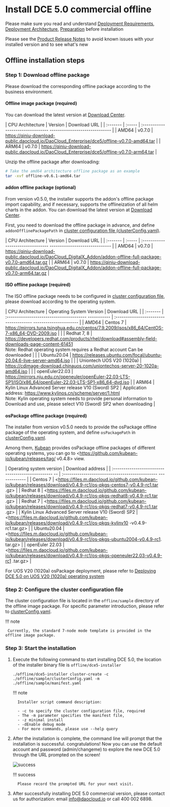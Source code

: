 # Install DCE 5.0 commercial offline

Please make sure you read and understand [Deployment Requirements](deploy-requirements.md), [Deployment Architecture](deploy-arch.md), [Preparation](prepare.md) before installation

Please see the [Product Release Notes](../release-notes.md) to avoid known issues with your installed version and to see what's new

## Offline installation steps

### Step 1: Download offline package

Please download the corresponding offline package according to the business environment.

#### Offline image package (required)

You can download the latest version at [Download Center](https://docs.daocloud.io/download/dce5/).

| CPU Architecture | Version | Download URL |
| :------- | :----- | :-------------------------------- ------------------------------ |
| AMD64 | v0.7.0 | <https://qiniu-download-public.daocloud.io/DaoCloud_Enterprise/dce5/offline-v0.7.0-amd64.tar> |
| ARM64 | v0.7.0 | <https://qiniu-download-public.daocloud.io/DaoCloud_Enterprise/dce5/offline-v0.7.0-arm64.tar> |

Unzip the offline package after downloading:

```bash
# Take the amd64 architecture offline package as an example
tar -xvf offline-v0.6.1-amd64.tar
```

#### addon offline package (optional)

From version v0.5.0, the installer supports the addon's offline package import capability, and if necessary, supports the offlineization of all helm charts in the addon. You can download the latest version at [Download Center](https://docs.daocloud.io/download/dce5/).

First, you need to download the offline package in advance, and define `addonOfflinePackagePath` in [cluster configuration file (clusterConfig.yaml)](./cluster-config.md).

| CPU Architecture | Version | Download URL |
| :------- | :----- | :-------------------------------- ------------------------------ |
| AMD64 | v0.7.0 | <https://qiniu-download-public.daocloud.io/DaoCloud_DigitalX_Addon/addon-offline-full-package-v0.7.0-amd64.tar.gz> |
| ARM64 | v0.7.0 | <https://qiniu-download-public.daocloud.io/DaoCloud_DigitalX_Addon/addon-offline-full-package-v0.7.0-arm64.tar.gz> |

#### ISO offline package (required)

The ISO offline package needs to be configured in [cluster configuration file](./cluster-config.md), please download according to the operating system.

| CPU Architecture | Operating System Version | Download URL |
| :------- | :--------------------------------------- ----------- | :------------------------------------- ---------------------- |
| AMD64 | Centos 7 | <https://mirrors.tuna.tsinghua.edu.cn/centos/7.9.2009/isos/x86_64/CentOS-7-x86_64-DVD-2009.iso> |
| | Redhat 7, 8 | <https://developers.redhat.com/products/rhel/download#assembly-field-downloads-page-content-61451> <br />Note: Redhat operating system requires a Redhat account Can be downloaded |
| | Ubuntu20.04 | <https://releases.ubuntu.com/focal/ubuntu-20.04.6-live-server-amd64.iso> |
| | Uniontech UOS V20 (1020a) | <https://cdimage-download.chinauos.com/uniontechos-server-20-1020a-amd64.iso> |
| | openEuler22.03 | <https://mirrors.nju.edu.cn/openeuler/openEuler-22.03-LTS-SP1/ISO/x86_64/openEuler-22.03-LTS-SP1-x86_64-dvd.iso> |
| ARM64 | Kylin Linux Advanced Server release V10 (Sword) SP2 | Application address: <https://www.kylinos.cn/scheme/server/1.html> <br />Note: Kylin operating system needs to provide personal information to Download and use, please select V10 (Sword) SP2 when downloading |

#### osPackage offline package (required)

The installer from version v0.5.0 needs to provide the osPackage offline package of the operating system, and define `osPackagePath` in [clusterConfig.yaml](./cluster-config.md).

Among them, [Kubean](https://github.com/kubean-io/kubean) provides osPackage offline packages of different operating systems, you can go to <https://github.com/kubean-io/kubean/releases/tag/ v0.4.8> view.

| Operating system version | Download address |
| :------------------------------------------------ -- | :---------------------------------------------- ------------- |
| Centos 7 | <https://files.m.daocloud.io/github.com/kubean-io/kubean/releases/download/v0.4.9-rc1/os-pkgs-centos7-v0.4.9-rc1.tar .gz> |
| Redhat 8 | <https://files.m.daocloud.io/github.com/kubean-io/kubean/releases/download/v0.4.9-rc1/os-pkgs-redhat8-v0.4.9-rc1.tar .gz> |
| Redhat 7 | <https://files.m.daocloud.io/github.com/kubean-io/kubean/releases/download/v0.4.9-rc1/os-pkgs-redhat7-v0.4.9-rc1.tar .gz> |
| Kylin Linux Advanced Server release V10 (Sword) SP2 | <https://files.m.daocloud.io/github.com/kubean-io/kubean/releases/download/v0.4.9-rc1/os-pkgs-kylinv10 -v0.4.9-rc1.tar.gz> |
| Ubuntu20.04 | <https://files.m.daocloud.io/github.com/kubean-io/kubean/releases/download/v0.4.9-rc1/os-pkgs-ubuntu2004-v0.4.9-rc1. tar.gz> |
| openEuler 22.03 | <https://files.m.daocloud.io/github.com/kubean-io/kubean/releases/download/v0.4.9-rc1/os-pkgs-openeuler22.03-v0.4.9-rc1 .tar.gz> |

For UOS V20 (1020a) osPackage deployment, please refer to [Deploying DCE 5.0 on UOS V20 (1020a) operating system](../os-install/uos-v20-install-dce5.0.md)

### Step 2: Configure the cluster configuration file

The cluster configuration file is located in the `offline/sample` directory of the offline image package. For specific parameter introduction, please refer to [clusterConfig.yaml](cluster-config.md).

!!! note

     Currently, the standard 7-node mode template is provided in the offline image package.

### Step 3: Start the installation

1. Execute the following command to start installing DCE 5.0, the location of the installer binary file is `offline/dce5-installer`

     ```shell
     ./offline/dce5-installer cluster-create -c ./offline/sample/clusterConfig.yaml -m ./offline/sample/manifest.yaml
     ```

     !!! note

         Installer script command description:
        
         - -c to specify the cluster configuration file, required
         - The -m parameter specifies the manifest file,
         - -z minimal install
         - -dEnable debug mode
         - For more commands, please use --help query

1. After the installation is complete, the command line will prompt that the installation is successful. congratulations! Now you can use the default account and password (admin/changeme) to explore the new DCE 5.0 through the URL prompted on the screen!

     ![success](https://docs.daocloud.io/daocloud-docs-images/docs/install/images/success.png)

     !!! success

         Please record the prompted URL for your next visit.

1. After successfully installing DCE 5.0 commercial version, please contact us for authorization: email info@daocloud.io or call 400 002 6898.
